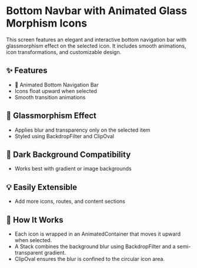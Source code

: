 # Bottom Navbar with Animated Glass Morphism Icons

This screen features an elegant and interactive bottom navigation bar with glassmorphism effect on the selected icon. It includes smooth animations, icon transformations, and customizable design.

## ✨ Features
 - 🎯 Animated Bottom Navigation Bar
 - Icons float upward when selected
 - Smooth transition animations

## 🧊 Glassmorphism Effect

 - Applies blur and transparency only on the selected item
 - Styled using BackdropFilter and ClipOval

## 🌙 Dark Background Compatibility

 - Works best with gradient or image backgrounds

## 💡 Easily Extensible

 - Add more icons, routes, and content sections

## 🧩 How It Works

 - Each icon is wrapped in an AnimatedContainer that moves it upward when selected.
 - A Stack combines the background blur using BackdropFilter and a semi-transparent gradient.
 - ClipOval ensures the blur is confined to the circular icon area.
